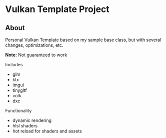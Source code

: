 # Vulkan Template Project

## About

Personal Vulkan Template based on my sample base class, but with several changes, optimizations, etc.

**Note:** Not guaranteed to work

Includes
- glm
- ktx
- imgui
- tinygltf
- volk
- dxc

Functionality
- dynamic rendering
- hlsl shaders
- hot reload for shaders and assets